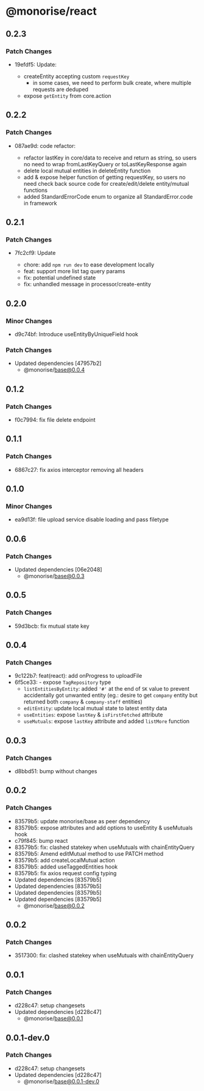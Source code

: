 # @monorise/react

## 0.2.3

### Patch Changes

- 19efdf5: Update:

  - createEntity accepting custom `requestKey`
    - in some cases, we need to perform bulk create, where multiple requests are deduped
  - expose `getEntity` from core.action

## 0.2.2

### Patch Changes

- 087ae9d: code refactor:

  - refactor lastKey in core/data to receive and return as string, so users no need to wrap fromLastKeyQuery or toLastKeyResponse again
  - delete local mutual entities in deleteEntity function
  - add & expose helper function of getting requestKey, so users no need check back source code for create/edit/delete entity/mutual functions
  - added StandardErrorCode enum to organize all StandardError.code in framework

## 0.2.1

### Patch Changes

- 7fc2cf9: Update

  - chore: add `npm run dev` to ease development locally
  - feat: support more list tag query params
  - fix: potential undefined state
  - fix: unhandled message in processor/create-entity

## 0.2.0

### Minor Changes

- d9c74bf: Introduce useEntityByUniqueField hook

### Patch Changes

- Updated dependencies [47957b2]
  - @monorise/base@0.0.4

## 0.1.2

### Patch Changes

- f0c7994: fix file delete endpoint

## 0.1.1

### Patch Changes

- 6867c27: fix axios interceptor removing all headers

## 0.1.0

### Minor Changes

- ea9d13f: file upload service disable loading and pass filetype

## 0.0.6

### Patch Changes

- Updated dependencies [06e2048]
  - @monorise/base@0.0.3

## 0.0.5

### Patch Changes

- 59d3bcb: fix mutual state key

## 0.0.4

### Patch Changes

- 9c122b7: feat(react): add onProgress to uploadFile
- 6f5ce33: - expose `TagRepository` type
  - `listEntitiesByEntity`: added `'#'` at the end of `SK` value to prevent accidentally got unwanted entity (eg.: desire to get `company` entity but returned both `company` & `company-staff` entities)
  - `editEntity`: update local mutual state to latest entity data
  - `useEntities`: expose `lastKey` & `isFirstFetched` attribute
  - `useMutuals`: expose `lastKey` attribute and added `listMore` function

## 0.0.3

### Patch Changes

- d8bbd51: bump without changes

## 0.0.2

### Patch Changes

- 83579b5: update monorise/base as peer dependency
- 83579b5: expose attributes and add options to useEntity & useMutuals hook
- c79f845: bump react
- 83579b5: fix: clashed statekey when useMutuals with chainEntityQuery
- 83579b5: Amend editMutual method to use PATCH method
- 83579b5: add createLocalMutual action
- 83579b5: added useTaggedEntities hook
- 83579b5: fix axios request config typing
- Updated dependencies [83579b5]
- Updated dependencies [83579b5]
- Updated dependencies [83579b5]
- Updated dependencies [83579b5]
  - @monorise/base@0.0.2

## 0.0.2

### Patch Changes

- 3517300: fix: clashed statekey when useMutuals with chainEntityQuery

## 0.0.1

### Patch Changes

- d228c47: setup changesets
- Updated dependencies [d228c47]
  - @monorise/base@0.0.1

## 0.0.1-dev.0

### Patch Changes

- d228c47: setup changesets
- Updated dependencies [d228c47]
  - @monorise/base@0.0.1-dev.0
